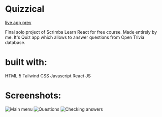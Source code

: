 ﻿# Quizzical

[live app prev](https://mccowsky.github.io/Quizzical/)

Final solo project of Scrimba Learn React for free course. Made entirely by me. It's Quiz app which allows to answer questions from Open Trivia database.

# built with:

HTML 5
Tailwind CSS
Javascript
React JS

# Screenshots:

![Main menu](https://i.imgur.com/2PVlwra.png)
![Questions](https://i.imgur.com/E8jw3nt.png)
![Checking answers](https://i.imgur.com/jGgoRlV.png)
